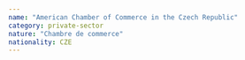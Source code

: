 ```yaml
---
name: "American Chamber of Commerce in the Czech Republic"
category: private-sector
nature: "Chambre de commerce"
nationality: CZE
---
```

